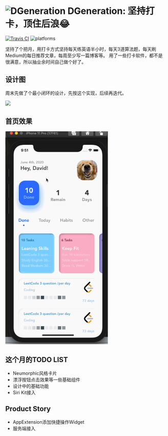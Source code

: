 <img src="http://image.runmaf.com/2020-06-09-icon-60@2x.png" alt="DGeneration" width="36" height="36"> DGeneration: 坚持打卡，顶住后浪😂
======================================

[![Travis CI](https://travis-ci.org/ReactiveX/RxSwift.svg?branch=master)](https://travis-ci.org/ReactiveX/RxSwift) ![platforms](https://img.shields.io/badge/platforms-iOS-333333.svg)

坚持了个把月，用打卡方式坚持每天练英语半小时，每天3道算法题，每天刷Medium的每日推荐文章，每周至少写一篇博客等。
用了一些打卡软件，都不是很满意，所以抽业余时间自己做个好了。

## 设计图

周末先做了个最小闭环的设计，先按这个实现，后续再迭代。

![](http://image.runmaf.com/2020-06-03-15911890764729.jpg)

## 首页效果


<p align="left" >
  <img src="./Resources/preview_2.gif" alt="preview" title="preview" width = "320">
</p>

## 这个月的TODO LIST

* Neumorphic风格卡片
* 漂浮按钮点击效果等一些基础组件
* 设计中的基础功能
* Siri Kit接入

## Product Story

* AppExtension添加快捷操作Widget
* 服务端接入


